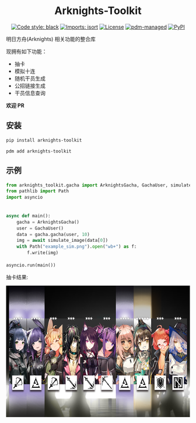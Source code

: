 <div align="center">

# Arknights-Toolkit

[![Code style: black](https://img.shields.io/badge/code%20style-black-000000.svg)](https://github.com/psf/black)
[![Imports: isort](https://img.shields.io/badge/%20imports-isort-%231674b1?style=flat&labelColor=ef8336)](https://pycqa.github.io/isort/)
[![License](https://img.shields.io/github/license/RF-Tar-Railt/arknights-toolkit)](https://github.com/RF-Tar-Railt/arknights-toolkit/blob/master/LICENSE)
[![pdm-managed](https://img.shields.io/badge/pdm-managed-blueviolet)](https://pdm.fming.dev)
[![PyPI](https://img.shields.io/pypi/v/arknights-toolkit)](https://img.shields.io/pypi/v/arknights-toolkit)

</div>

明日方舟(Arknights) 相关功能的整合库

现拥有如下功能：

- 抽卡
- 模拟十连
- 随机干员生成
- 公招链接生成
- 干员信息查询

**欢迎 PR**

## 安装

```shell
pip install arknights-toolkit
```

```shell
pdm add arknights-toolkit
```

## 示例

```python
from arknights_toolkit.gacha import ArknightsGacha, GachaUser, simulate_image
from pathlib import Path
import asyncio


async def main():
    gacha = ArknightsGacha()
    user = GachaUser()
    data = gacha.gacha(user, 10)
    img = await simulate_image(data[0])
    with Path("example_sim.png").open("wb+") as f:
        f.write(img)

asyncio.run(main())
```

抽卡结果:

<img src="https://github.com/RF-Tar-Railt/arknights-toolkit/blob/master/example_sim.png" align="left" width="640" height="360" alt="抽卡结果">
